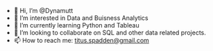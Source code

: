 - 👋 Hi, I’m @Dynamutt
- 👀 I’m interested in Data and Buisness Analytics
- 🌱 I’m currently learning Python and Tableau
- 💞️ I’m looking to collaborate on SQL and other data related projects.
- 📫 How to reach me: titus.spadden@gmail.com

<!---
Dynamutt/Dynamutt is a ✨ special ✨ repository because its `README.md` (this file) appears on your GitHub profile.
You can click the Preview link to take a look at your changes.
--->

